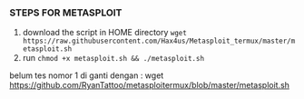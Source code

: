 ### STEPS FOR METASPLOIT
1. download the script in HOME directory `wget https://raw.githubusercontent.com/Hax4us/Metasploit_termux/master/metasploit.sh`
2. run `chmod +x metasploit.sh && ./metasploit.sh`

belum tes nomor 1 di ganti dengan :
wget https://github.com/RyanTattoo/metasploitermux/blob/master/metasploit.sh
